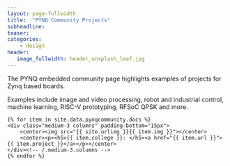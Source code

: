 ```yaml
---
layout: page-fullwidth
title:  "PYNQ Community Projects"
subheadline:
teaser: 
categories:
    - design
header:
   image_fullwidth: header_unsplash_leaf.jpg
---
```

The PYNQ embedded community page highlights examples of projects for Zynq based boards.

Examples include image and video processing, robot and industrial control, machine learning, RISC-V prototyping, RFSoC QPSK and more. 

<!--more-->

<div class="row t60">

    {% for item in site.data.pynqcommunity.docs %}
    <div class="medium-3 columns" padding-bottom="15px">
        <center><img src="{{ site.urlimg }}{{ item.img }}"></center>
        <center><p><h5>{{ item.college }}: </h5><a href="{{ item.url }}">{{ item.project }}</a></p></center>
    </div><!-- /.medium-3.columns -->
    {% endfor %}
    
</div><!-- /.row -->






